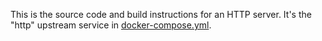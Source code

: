 This is the source code and build instructions for an HTTP server.  It's the
"http" upstream service in [docker-compose.yml](../../docker-compose.yml).